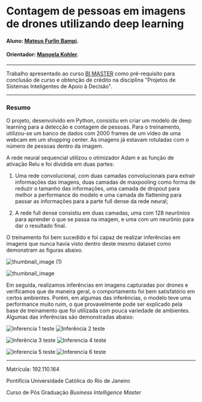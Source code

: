 # Contagem de pessoas em imagens de drones utilizando deep learning
#### Aluno: [Mateus Furlin Bampi](https://github.com/MateusBampi).
#### Orientador: [Manoela Kohler](https://github.com/manoelakohler).

---

Trabalho apresentado ao curso [BI MASTER](https://ica.puc-rio.ai/bi-master) como pré-requisito para conclusão de curso e obtenção de crédito na disciplina "Projetos de Sistemas Inteligentes de Apoio à Decisão".

---

### Resumo

O projeto, desenvolvido em Python, consistiu em criar um modelo de deep learning para a detecção e contagem de pessoas. Para o treinamento, utilizou-se um banco de dados com 2000 frames de um vídeo de uma webcam em um shopping center. As imagens já estavam rotuladas com o número de pessoas dentro da imagem.

A rede neural sequencial utilizou o otimizador Adam e as função de ativação Relu e foi dividida em duas partes: 
  
  1. Uma rede convolucional, com duas camadas convolucionais para extrair informações das imagens, duas camadas de maxpooling como forma de reduzir o tamanho das informações, uma camada de dropout para melhor a performance do modelo e uma camada de flattening para passar as informações para a parte full dense da rede neural;

  2. A rede full dense consistiu em duas camadas, uma com 128 neurônios para aprender o que se passa na imagem, e uma com um neurônio para dar o resultado final.

O treinamento foi bem sucedido e foi capaz de realizar inferências em imagens que nunca havia visto dentro deste mesmo dataset como demonstram as figuras abaixo.

![thumbnail_image (1)](https://user-images.githubusercontent.com/84750991/126877818-6657956e-fbda-4f2a-b713-461a07dd5c73.png)

![thumbnail_image](https://user-images.githubusercontent.com/84750991/126877782-326ee0d8-6180-4786-94d5-18278ded8aaf.png)

Em seguida, realizamos inferências em imagens capturadas por drones e verificamos que de maneira geral, o comportamento foi bem satisfatório em certos ambientes. Porém, em algumas das inferências, o modelo teve uma performance muito ruim, o que provavelmente pode ser explicado pela base de treinamento que foi utilizada com pouca variedade de ambientes. Algumas das inferências são demonstradas abaixo:

![Inferencia 1 teste](https://user-images.githubusercontent.com/84750991/126880357-e700f87b-be4e-4d30-bf70-053e69659a88.png) ![Inferência 2 teste](https://user-images.githubusercontent.com/84750991/126880367-c8c84b23-ac33-4f7f-b432-b977425940b4.png)

![Inferência 3 teste](https://user-images.githubusercontent.com/84750991/126880406-ca08a6dd-a05f-458f-a0cb-e842e4348b56.png) ![Inferencia 4 teste](https://user-images.githubusercontent.com/84750991/126880413-cb6b8609-6e72-4cc8-8497-49f813ebf6ed.png)

![Inferencia 5 teste](https://user-images.githubusercontent.com/84750991/126880451-20bed006-6b4f-4140-9ec6-71c6c67f3595.png) ![Inferencia 6 teste](https://user-images.githubusercontent.com/84750991/126880478-7eec2449-e5f8-41d6-a940-67c94ff7bb08.png)


---

Matrícula: 192.110.164

Pontifícia Universidade Católica do Rio de Janeiro

Curso de Pós Graduação *Business Intelligence Master*
